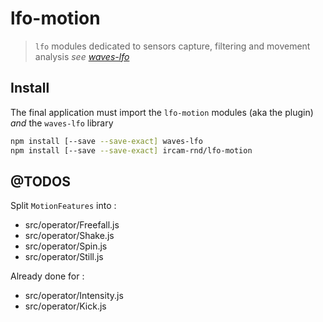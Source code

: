 # lfo-motion

> `lfo` modules dedicated to sensors capture, filtering and movement analysis
> _see [waves-lfo](https://github.com/wavesjs/waves-lfo)_

## Install

The final application must import the `lfo-motion` modules (aka the plugin) _and_ the `waves-lfo` library

```sh
npm install [--save --save-exact] waves-lfo
npm install [--save --save-exact] ircam-rnd/lfo-motion
```

## @TODOS

Split `MotionFeatures` into :
- src/operator/Freefall.js
- src/operator/Shake.js
- src/operator/Spin.js
- src/operator/Still.js

Already done for :
- src/operator/Intensity.js
- src/operator/Kick.js
